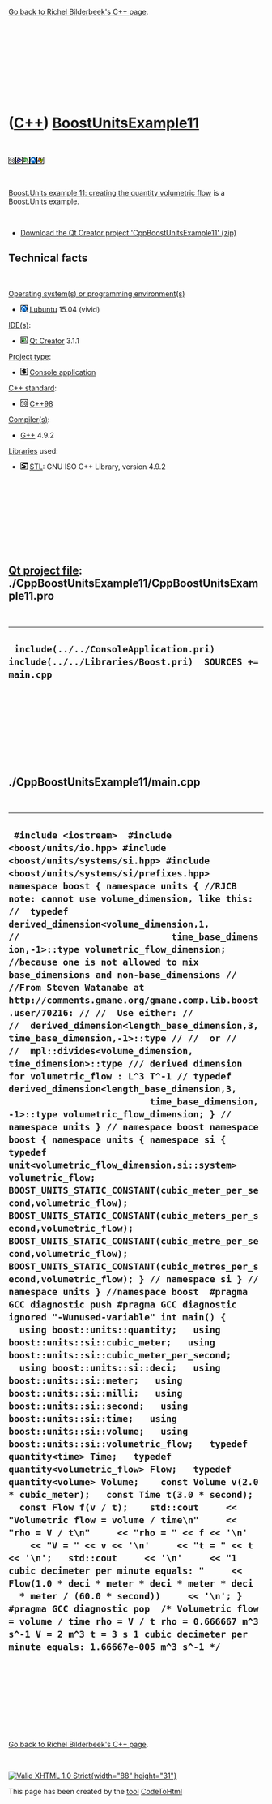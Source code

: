 

[Go back to Richel Bilderbeek's C++ page](Cpp.htm).

 

 

 

 

 

([C++](Cpp.htm)) [BoostUnitsExample11](CppBoostUnitsExample11.htm)
==================================================================

 

![Cpp98](PicCpp98.png)![Boost](PicBoost.png)![Qt
Creator](PicQtCreator.png)![Lubuntu](PicLubuntu.png)![Windows](PicWindows.png)

 

[Boost.Units example 11: creating the quantity volumetric
flow](CppBoostUnitsExample11.htm) is a [Boost.Units](CppBoostUnits.htm)
example.

 

-   [Download the Qt Creator project
    'CppBoostUnitsExample11' (zip)](CppBoostUnitsExample11.zip)

Technical facts
---------------

 

[Operating system(s) or programming environment(s)](CppOs.htm)

-   ![Lubuntu](PicLubuntu.png) [Lubuntu](CppLubuntu.htm) 15.04 (vivid)

[IDE(s)](CppIde.htm):

-   ![Qt Creator](PicQtCreator.png) [Qt Creator](CppQtCreator.htm) 3.1.1

[Project type](CppQtProjectType.htm):

-   ![console](PicConsole.png) [Console
    application](CppConsoleApplication.htm)

[C++ standard](CppStandard.htm):

-   ![C++98](PicCpp98.png) [C++98](Cpp98.htm)

[Compiler(s)](CppCompiler.htm):

-   [G++](CppGpp.htm) 4.9.2

[Libraries](CppLibrary.htm) used:

-   ![STL](PicStl.png) [STL](CppStl.htm): GNU ISO C++ Library, version
    4.9.2

 

 

 

 

 

[Qt project file](CppQtProjectFile.htm): ./CppBoostUnitsExample11/CppBoostUnitsExample11.pro
--------------------------------------------------------------------------------------------

 

  --------------------------------------------------------------------------------------------------
  ` include(../../ConsoleApplication.pri) include(../../Libraries/Boost.pri)  SOURCES += main.cpp`
  --------------------------------------------------------------------------------------------------

 

 

 

 

 

./CppBoostUnitsExample11/main.cpp
---------------------------------

 

  -------------------------------------------------------------------------------------------------------------------------------------------------------------------------------------------------------------------------------------------------------------------------------------------------------------------------------------------------------------------------------------------------------------------------------------------------------------------------------------------------------------------------------------------------------------------------------------------------------------------------------------------------------------------------------------------------------------------------------------------------------------------------------------------------------------------------------------------------------------------------------------------------------------------------------------------------------------------------------------------------------------------------------------------------------------------------------------------------------------------------------------------------------------------------------------------------------------------------------------------------------------------------------------------------------------------------------------------------------------------------------------------------------------------------------------------------------------------------------------------------------------------------------------------------------------------------------------------------------------------------------------------------------------------------------------------------------------------------------------------------------------------------------------------------------------------------------------------------------------------------------------------------------------------------------------------------------------------------------------------------------------------------------------------------------------------------------------------------------------------------------------------------------------------------------------------------------------------------------------------------------------------------------------------------------------------------------------------------------------------------------------------------------------------------------------------------------------------------------------------------------------------------------------------------------------------------------------------------------------------------------------------------------
  ` #include <iostream>  #include <boost/units/io.hpp> #include <boost/units/systems/si.hpp> #include <boost/units/systems/si/prefixes.hpp>  namespace boost { namespace units { //RJCB note: cannot use volume_dimension, like this: //  typedef derived_dimension<volume_dimension,1, //                            time_base_dimension,-1>::type volumetric_flow_dimension; //because one is not allowed to mix base_dimensions and non-base_dimensions // //From Steven Watanabe at http://comments.gmane.org/gmane.comp.lib.boost.user/70216: // //  Use either: // //  derived_dimension<length_base_dimension,3,time_base_dimension,-1>::type // //  or // //  mpl::divides<volume_dimension, time_dimension>::type /// derived dimension for volumetric_flow : L^3 T^-1 // typedef derived_dimension<length_base_dimension,3,                           time_base_dimension,-1>::type volumetric_flow_dimension; } // namespace units } // namespace boost namespace boost { namespace units { namespace si { typedef unit<volumetric_flow_dimension,si::system> volumetric_flow; BOOST_UNITS_STATIC_CONSTANT(cubic_meter_per_second,volumetric_flow); BOOST_UNITS_STATIC_CONSTANT(cubic_meters_per_second,volumetric_flow); BOOST_UNITS_STATIC_CONSTANT(cubic_metre_per_second,volumetric_flow); BOOST_UNITS_STATIC_CONSTANT(cubic_metres_per_second,volumetric_flow); } // namespace si } // namespace units } //namespace boost  #pragma GCC diagnostic push #pragma GCC diagnostic ignored "-Wunused-variable" int main() {   using boost::units::quantity;   using boost::units::si::cubic_meter;   using boost::units::si::cubic_meter_per_second;   using boost::units::si::deci;   using boost::units::si::meter;   using boost::units::si::milli;   using boost::units::si::second;   using boost::units::si::time;   using boost::units::si::volume;   using boost::units::si::volumetric_flow;   typedef quantity<time> Time;   typedef quantity<volumetric_flow> Flow;   typedef quantity<volume> Volume;    const Volume v(2.0 * cubic_meter);   const Time t(3.0 * second);   const Flow f(v / t);    std::cout     << "Volumetric flow = volume / time\n"     << "rho = V / t\n"     << "rho = " << f << '\n'     << "V = " << v << '\n'     << "t = " << t << '\n';   std::cout     << '\n'     << "1 cubic decimeter per minute equals: "     << Flow(1.0 * deci * meter * deci * meter * deci   * meter / (60.0 * second))     << '\n'; } #pragma GCC diagnostic pop  /* Volumetric flow = volume / time rho = V / t rho = 0.666667 m^3 s^-1 V = 2 m^3 t = 3 s 1 cubic decimeter per minute equals: 1.66667e-005 m^3 s^-1 */`
  -------------------------------------------------------------------------------------------------------------------------------------------------------------------------------------------------------------------------------------------------------------------------------------------------------------------------------------------------------------------------------------------------------------------------------------------------------------------------------------------------------------------------------------------------------------------------------------------------------------------------------------------------------------------------------------------------------------------------------------------------------------------------------------------------------------------------------------------------------------------------------------------------------------------------------------------------------------------------------------------------------------------------------------------------------------------------------------------------------------------------------------------------------------------------------------------------------------------------------------------------------------------------------------------------------------------------------------------------------------------------------------------------------------------------------------------------------------------------------------------------------------------------------------------------------------------------------------------------------------------------------------------------------------------------------------------------------------------------------------------------------------------------------------------------------------------------------------------------------------------------------------------------------------------------------------------------------------------------------------------------------------------------------------------------------------------------------------------------------------------------------------------------------------------------------------------------------------------------------------------------------------------------------------------------------------------------------------------------------------------------------------------------------------------------------------------------------------------------------------------------------------------------------------------------------------------------------------------------------------------------------------------------------

 

 

 

 

 

[Go back to Richel Bilderbeek's C++ page](Cpp.htm).



 

[![Valid XHTML 1.0 Strict](valid-xhtml10.png){width="88"
height="31"}](http://validator.w3.org/check?uri=referer)

This page has been created by the [tool](Tools.htm)
[CodeToHtml](ToolCodeToHtml.htm)
